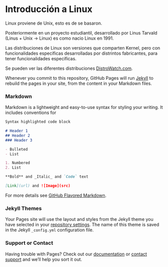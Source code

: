 # Introducción a Linux

Linux proviene de Unix, esto es de se basaron.

Posteriormente en un proyecto estudiantil, desarrollado por Linus Tarvald (Linus + Unix -> Linux) es como nacio Linux en 1991.

Las distribuciones de Linux son versiones que comparten Kernel, pero con funcionalidades especificas desarrolladas por distrintos fabricantes, para tener funcionalidades especificas.

Se pueden ver las diferentes distribuciones [DistroWatch.com](https://distrowatch.com/).

Whenever you commit to this repository, GitHub Pages will run [Jekyll](https://jekyllrb.com/) to rebuild the pages in your site, from the content in your Markdown files.

### Markdown

Markdown is a lightweight and easy-to-use syntax for styling your writing. It includes conventions for

```markdown
Syntax highlighted code block

# Header 1
## Header 2
### Header 3

- Bulleted
- List

1. Numbered
2. List

**Bold** and _Italic_ and `Code` text

[Link](url) and ![Image](src)
```

For more details see [GitHub Flavored Markdown](https://guides.github.com/features/mastering-markdown/).

### Jekyll Themes

Your Pages site will use the layout and styles from the Jekyll theme you have selected in your [repository settings](https://github.com/opelayoa/linux/settings). The name of this theme is saved in the Jekyll `_config.yml` configuration file.

### Support or Contact

Having trouble with Pages? Check out our [documentation](https://docs.github.com/categories/github-pages-basics/) or [contact support](https://github.com/contact) and we’ll help you sort it out.
